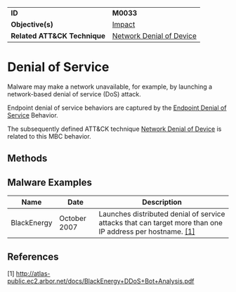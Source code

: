 |||
|---------|------------------------|
|**ID**|**M0033**|
|**Objective(s)**|[Impact](https://github.com/MBCProject/mbc-markdown/tree/master/impact)|
|**Related ATT&CK Technique**|[Network Denial of Device](https://attack.mitre.org/techniques/T1498/)|


Denial of Service
=================
Malware may make a network unavailable, for example, by launching a network-based denial of service (DoS) attack. 

Endpoint denial of service behaviors are captured by the [Endpoint Denial of Service](https://github.com/MBCProject/mbc-markdown/blob/master/impact/endpoint-denial-of-service.md) Behavior.

The subsequently defined ATT&CK technique [Network Denial of Device](https://attack.mitre.org/techniques/T1498/) is related to this MBC behavior.

Methods
-------


Malware Examples
----------------
|Name|Date|Description|
|-----------------------------|-----------|-----------------------------|
|BlackEnergy| October 2007| Launches distributed denial of service attacks that can target more than one IP address per hostname. [[1]](#1)|

References
----------
<a name="1">[1]</a> http://atlas-public.ec2.arbor.net/docs/BlackEnergy+DDoS+Bot+Analysis.pdf


 